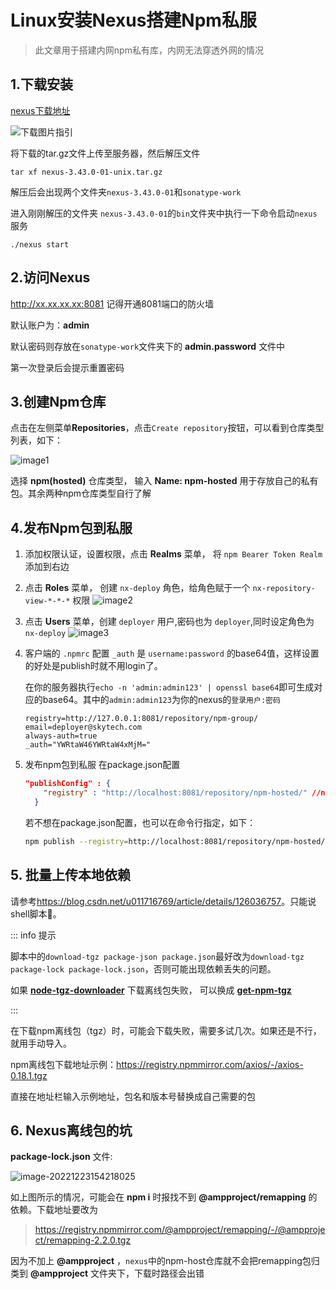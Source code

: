 # Linux安装Nexus搭建Npm私服

> 此文章用于搭建内网npm私有库，内网无法穿透外网的情况

## 1.下载安装

[nexus下载地址](https://help.sonatype.com/repomanager3/product-information/download/download-archives---repository-manager-3)

![下载图片指引](https://i.imgtg.com/2023/03/07/YZhMx.png)

将下载的tar.gz文件上传至服务器，然后解压文件

```shell
tar xf nexus-3.43.0-01-unix.tar.gz
```

解压后会出现两个文件夹`nexus-3.43.0-01`和`sonatype-work`

进入刚刚解压的文件夹 `nexus-3.43.0-01`的`bin`文件夹中执行一下命令启动`nexus`服务

```shell
./nexus start
```

## 2.访问Nexus

<http://xx.xx.xx.xx:8081> 记得开通8081端口的防火墙

默认账户为：**admin**

默认密码则存放在`sonatype-work`文件夹下的 **admin.password** 文件中

第一次登录后会提示重置密码

## 3.创建Npm仓库

点击在左侧菜单**Repositories**，点击`Create repository`按钮，可以看到仓库类型列表，如下：

![image1](https://i.imgtg.com/2023/03/07/YZz0t.png)

选择 **npm(hosted)** 仓库类型， 输入 **Name: npm-hosted** 用于存放自己的私有包。其余两种npm仓库类型自行了解

## 4.发布Npm包到私服

1. 添加权限认证，设置权限，点击 **Realms** 菜单， 将 `npm Bearer Token Realm` 添加到右边

2. 点击 **Roles** 菜单， 创建 `nx-deploy` 角色，给角色赋于一个 `nx-repository-view-*-*-*` 权限
  ![image2](https://i.imgtg.com/2023/03/07/YZkBi.webp)

3. 点击 **Users** 菜单，创建 `deployer` 用户,密码也为 `deployer`,同时设定角色为 `nx-deploy`
  ![image3](https://i.imgtg.com/2023/03/07/YZWfL.webp)

4. 客户端的 `.npmrc` 配置
   `_auth` 是 `username:password` 的base64值，这样设置的好处是publish时就不用login了。

   在你的服务器执行`echo -n 'admin:admin123' | openssl base64`即可生成对应的base64。其中的`admin:admin123`为你的nexus的`登录用户:密码`

   ```
   registry=http://127.0.0.1:8081/repository/npm-group/
   email=deployer@skytech.com
   always-auth=true
   _auth="YWRtaW46YWRtaW4xMjM="
   ```

5. 发布npm包到私服
   在package.json配置

   ```json
   "publishConfig" : {
       "registry" : "http://localhost:8081/repository/npm-hosted/" //nexus的npm私服的url
     }
   ```

   若不想在package.json配置，也可以在命令行指定，如下：

   ```bash
   npm publish --registry=http://localhost:8081/repository/npm-hosted/
   ```

## 5. 批量上传本地依赖

请参考<https://blog.csdn.net/u011716769/article/details/126036757>。只能说shell脚本🐂。

::: info 提示

脚本中的`download-tgz package-json package.json`最好改为`download-tgz package-lock package-lock.json`，否则可能出现依赖丢失的问题。

如果 **[node-tgz-downloader](https://github.com/Meir017/node-tgz-downloader)** 下载离线包失败，
可以换成 **[get-npm-tgz](https://github.com/Ten-K/get-npm-tgz)**

:::

在下载npm离线包（tgz）时，可能会下载失败，需要多试几次。如果还是不行，就用手动导入。

npm离线包下载地址示例：<https://registry.npmmirror.com/axios/-/axios-0.18.1.tgz>

直接在地址栏输入示例地址，包名和版本号替换成自己需要的包

## 6. Nexus离线包的坑

**package-lock.json** 文件:

![image-20221223154218025](https://i.imgtg.com/2023/03/07/YZxKX.png)

如上图所示的情况，可能会在 **npm i** 时报找不到 **@ampproject/remapping** 的依赖。下载地址要改为

> <https://registry.npmmirror.com/@ampproject/remapping/-/@ampproject/remapping-2.2.0.tgz>

因为不加上 **@ampproject** ，`nexus`中的npm-host仓库就不会把remapping包归类到 **@ampproject** 文件夹下，下载时路径会出错
